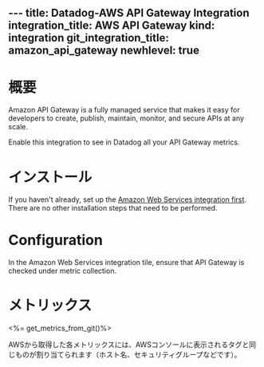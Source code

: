 --- title: Datadog-AWS API Gateway Integration integration_title: AWS API Gateway kind: integration git_integration_title: amazon_api_gateway
newhlevel: true
---

# 概要

Amazon API Gateway is a fully managed service that makes it easy for developers to create, publish, maintain, monitor, and secure APIs at any scale.

Enable this integration to see in Datadog all your API Gateway metrics.

# インストール

If you haven't already, set up the [Amazon Web Services integration first](/integrations/aws). There are no other installation steps that need to be performed.

# Configuration

In the Amazon Web Services integration tile, ensure that API Gateway is checked under metric collection.

# メトリックス

<%= get_metrics_from_git()%>

AWSから取得した各メトリックスには、AWSコンソールに表示されるタグと同じものが割り当てられます（ホスト名、セキュリティグループなどです）。
